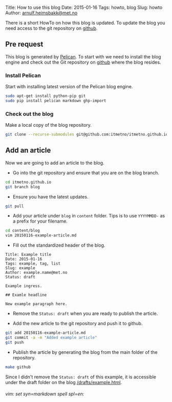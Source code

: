 Title: How to use this blog
Date: 2015-01-16
Tags: howto, blog
Slug: howto
Author: arnulf.heimsbakk@met.no

[Pelican]: http://docs.getpelican.com/en/3.5.0/content.html
[github]: https://github.io

There is a short HowTo on how this blog is updated. To update the blog you need access to the git repository on [github].

## Pre request

This blog is generated by [Pelican]. To start with we need to install the blog engine and check out the Git repository on [github] where the blog resides.

### Install Pelican 

Start with installing latest version of the Pelican blog engine. 

```bash
sudo apt-get install python-pip git 
sudo pip install pelican markdown ghp-import
```

### Check out the blog

Make a local copy of the blog repository.

```bash
git clone --recurse-submodules git@github.com:itmetno/itmetno.github.io.git
```

## Add an article 

Now we are going to add an article to the blog. 

- Go into the git repository and ensure that you are on the blog branch.

```bash
cd itmetno.github.io 
git branch blog
```

- Ensure you have the latest updates.

```bash
git pull
```

- Add your article under `blog` in `content` folder. Tips is to use `YYYYMMDD-` as a prefix for your filename.

```bash
cd content/blog
vim 20150116-example-article.md
```

- Fill out the standardized header of the blog.

```
Title: Example title
Date: 2015-01-16
Tags: example, tag, list 
Slug: example
Author: example.name@met.no
Status: draft

Example ingress.

## Examle headline

New example paragraph here.
```

- Remove the `Status: draft` when you are ready to publish the article.

- Add the new article to the git repository and push it to github.

```bash
git add 20150116-example-article.md
git commit -a -m "Added example article"
git push
```

- Publish the article by generating the blog from the main folder of the repository.

```bash
make github
```

Since I didn't remove the `Status: draft` of this example, it is accessible under the draft folder on the blog [/drafts/example.html](/drafts/example.html).


###### vim: set syn=markdown spell spl=en:


